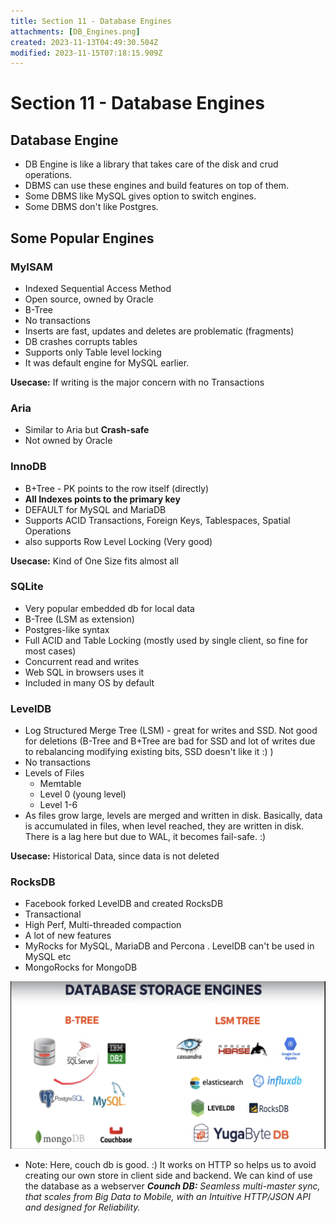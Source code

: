 ```yaml
---
title: Section 11 - Database Engines
attachments: [DB_Engines.png]
created: 2023-11-13T04:49:30.504Z
modified: 2023-11-15T07:18:15.909Z
---
```


# Section 11 - Database Engines

## Database Engine
- DB Engine is like a library that takes care of the disk and crud operations.
- DBMS can use these engines and build features on top of them.
- Some DBMS like MySQL gives option to switch engines.
- Some DBMS don't like Postgres.

## Some Popular Engines

### MyISAM
- Indexed Sequential Access Method
- Open source, owned by Oracle
- B-Tree
- No transactions
- Inserts are fast, updates and deletes are problematic (fragments)
- DB crashes corrupts tables
- Supports only Table level locking
- It was default engine for MySQL earlier.

**Usecase:** If writing is the major concern with no Transactions

### Aria
- Similar to Aria but **Crash-safe**
- Not owned by Oracle

### InnoDB
- B+Tree - PK points to the row itself (directly)
- **All Indexes points to the primary key**
- DEFAULT for MySQL and MariaDB
- Supports ACID Transactions, Foreign Keys, Tablespaces, Spatial Operations
- also supports Row Level Locking (Very good)

**Usecase:** Kind of One Size fits almost all

### SQLite
- Very popular embedded db for local data
- B-Tree (LSM as extension)
- Postgres-like syntax
- Full ACID and Table Locking (mostly used by single client, so fine for most cases)
- Concurrent read and writes
- Web SQL in browsers uses it
- Included in many OS by default

### LevelDB
- Log Structured Merge Tree (LSM) - great for writes and SSD. Not good for deletions   (B-Tree and B+Tree are bad for SSD and lot of writes due to rebalancing modifying existing bits, SSD doesn't like it :) )
- No transactions
- Levels of Files
  - Memtable
  - Level 0 (young level)
  - Level 1-6
- As files grow large, levels are merged and written in disk. Basically, data is accumulated in files, when level reached, they are written in disk. There is a lag here but due to WAL, it becomes fail-safe. :)

**Usecase:** Historical Data, since data is not deleted

### RocksDB
- Facebook forked LevelDB and created RocksDB
- Transactional
- High Perf, Multi-threaded compaction
- A lot of new features
- MyRocks for MySQL, MariaDB and Percona   . LevelDB can't be used in MySQL etc
- MongoRocks for MongoDB

![Popular DB Engines](../attachments/DB_Engines.png)

- Note: Here, couch db is good. :) It works on HTTP so helps us to avoid creating our own store in client side and backend. We can kind of use the database as a webserver
***Counch DB:** Seamless multi-master sync, that scales from Big Data to Mobile, with an Intuitive HTTP/JSON API and designed for Reliability.*
